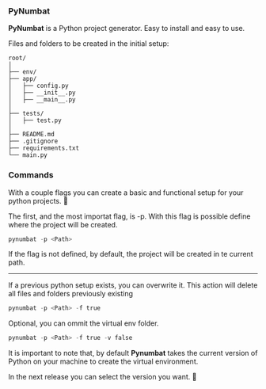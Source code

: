### PyNumbat

__PyNumbat__ is a Python project generator. Easy to install and easy to use.

Files and folders to be created in the initial setup:

```
root/
│
├── env/
├── app/
│   ├── config.py
│   ├── __init__.py
│   ├── __main__.py
│
├── tests/
│   ├── test.py
│
├── README.md
├── .gitignore
├── requirements.txt
└── main.py
```

### Commands

With a couple flags you can create a basic and functional setup for your python projects.  🐍

The first, and the most importat flag, is -p. With this flag is possible define where the project will be created.

```python
pynumbat -p <Path>
```

If the flag is not defined, by default, the project will be created in te current path.

----

If a previous python setup exists, you can overwrite it. This action will delete all files and folders previously existing

```python
pynumbat -p <Path> -f true
```

Optional, you can ommit the virtual env folder.

```python
pynumbat -p <Path> -f true -v false
```

It is important to note that, by default __Pynumbat__ takes the current version of Python on your machine to create the virtual environment.

In the next release you can select the version you want. 🍻

